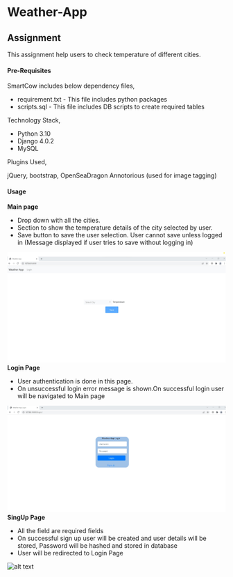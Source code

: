 # Weather-App
<h2>Assignment</h2>

This assignment help users to check temperature of different cities.

<h4>Pre-Requisites</h4>

SmartCow includes below dependency files,

<ul>
<li>requirement.txt - This file includes python packages</li>
<li>scripts.sql - This file includes DB scripts to create required tables</li>
</ul>

Technology Stack,

<ul>
<li>Python 3.10</li>
<li>Django 4.0.2</li>
<li>MySQL</li>
</ul>

Plugins Used,

jQuery, bootstrap, OpenSeaDragon Annotorious (used for image tagging)

<h4>Usage</h4>

<b>Main page</b>
<ul>
<li>Drop down with all the cities.</li>
<li>Section to show the temperature details of the city selected by user.</li>
<li>Save button to save the user selection. User cannot save unless logged in (Message displayed if user tries to save without logging in)</li>
</ul>

![alt text](https://github.com/bnajaysmg9/Weather-App/blob/main/Images/Dashboard.jpg)
<b>Login Page</b>
<ul>
<li>User authentication is done in this page.</li>
<li>On unsuccessful login error message is shown.On successful login user will be navigated to Main page</li>
</ul> 

![alt text](https://github.com/bnajaysmg9/Weather-App/blob/main/Images/Login.jpg)
<b>SingUp Page</b>
<ul>
<li>All the field are required fields</li>
<li>On successful sign up user will be created and user details will be stored, Password will be hashed and stored in database</li>
<li>User will be redirected to Login Page</li>
</ul>

![alt text](https://github.com/bnajaysmg9/Weather-App/blob/main/Images/Sign_Up.jpg)






      


